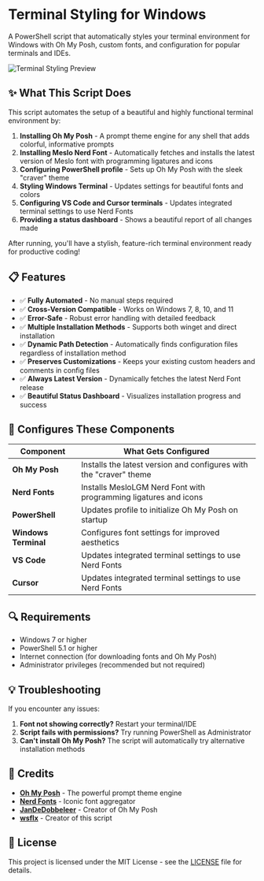 ﻿# Terminal Styling for Windows

A PowerShell script that automatically styles your terminal environment for Windows with Oh My Posh, custom fonts, and configuration for popular terminals and IDEs.

![Terminal Styling Preview](https://user-images.githubusercontent.com/your-image-url-here.png)

## ✨ What This Script Does

This script automates the setup of a beautiful and highly functional terminal environment by:

1. **Installing Oh My Posh** - A prompt theme engine for any shell that adds colorful, informative prompts
2. **Installing Meslo Nerd Font** - Automatically fetches and installs the latest version of Meslo font with programming ligatures and icons
3. **Configuring PowerShell profile** - Sets up Oh My Posh with the sleek "craver" theme
4. **Styling Windows Terminal** - Updates settings for beautiful fonts and colors
5. **Configuring VS Code and Cursor terminals** - Updates integrated terminal settings to use Nerd Fonts
6. **Providing a status dashboard** - Shows a beautiful report of all changes made

After running, you'll have a stylish, feature-rich terminal environment ready for productive coding!

## 📋 Features

- ✅ **Fully Automated** - No manual steps required
- ✅ **Cross-Version Compatible** - Works on Windows 7, 8, 10, and 11
- ✅ **Error-Safe** - Robust error handling with detailed feedback
- ✅ **Multiple Installation Methods** - Supports both winget and direct installation
- ✅ **Dynamic Path Detection** - Automatically finds configuration files regardless of installation method
- ✅ **Preserves Customizations** - Keeps your existing custom headers and comments in config files
- ✅ **Always Latest Version** - Dynamically fetches the latest Nerd Font release
- ✅ **Beautiful Status Dashboard** - Visualizes installation progress and success

## 🧰 Configures These Components

| Component | What Gets Configured |
|-----------|----------------------|
| **Oh My Posh** | Installs the latest version and configures with the "craver" theme |
| **Nerd Fonts** | Installs MesloLGM Nerd Font with programming ligatures and icons |
| **PowerShell** | Updates profile to initialize Oh My Posh on startup |
| **Windows Terminal** | Configures font settings for improved aesthetics |
| **VS Code** | Updates integrated terminal settings to use Nerd Fonts |
| **Cursor** | Updates integrated terminal settings to use Nerd Fonts |

## 🔍 Requirements

- Windows 7 or higher
- PowerShell 5.1 or higher
- Internet connection (for downloading fonts and Oh My Posh)
- Administrator privileges (recommended but not required)

## 💡 Troubleshooting

If you encounter any issues:

1. **Font not showing correctly?** Restart your terminal/IDE
2. **Script fails with permissions?** Try running PowerShell as Administrator
3. **Can't install Oh My Posh?** The script will automatically try alternative installation methods

## 🙌 Credits

- [**Oh My Posh**](https://ohmyposh.dev/) - The powerful prompt theme engine
- [**Nerd Fonts**](https://www.nerdfonts.com/) - Iconic font aggregator
- [**JanDeDobbeleer**](https://github.com/JanDeDobbeleer) - Creator of Oh My Posh
- [**wsflx**](https://github.com/wsflx) - Creator of this script

## 📜 License

This project is licensed under the MIT License - see the [LICENSE](LICENSE) file for details.
